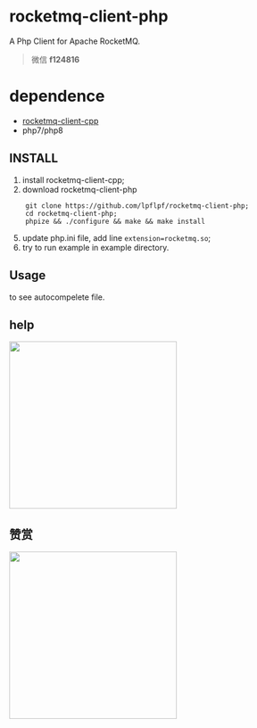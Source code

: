# rocketmq-client-php

A Php Client for Apache RocketMQ.   

> 微信 **f124816**

# dependence
* [rocketmq-client-cpp](https://github.com/apache/rocketmq-client-cpp)
* php7/php8

## INSTALL
1. install rocketmq-client-cpp; 
2. download rocketmq-client-php  
```shell
    git clone https://github.com/lpflpf/rocketmq-client-php;
    cd rocketmq-client-php;
    phpize && ./configure && make && make install
```
5. update php.ini file, add line `extension=rocketmq.so`;
6. try to run example in example directory.

## Usage
   to see autocompelete file.

## help

<img src="https://raw.githubusercontent.com/lpflpf/lpflpf.github.io/main/assets/images/wechat.jpg" width="300" >  

## 赞赏
<img src="https://raw.githubusercontent.com/lpflpf/lpflpf.github.io/main/assets/images/WechatIMG19005.jpg" width="300">